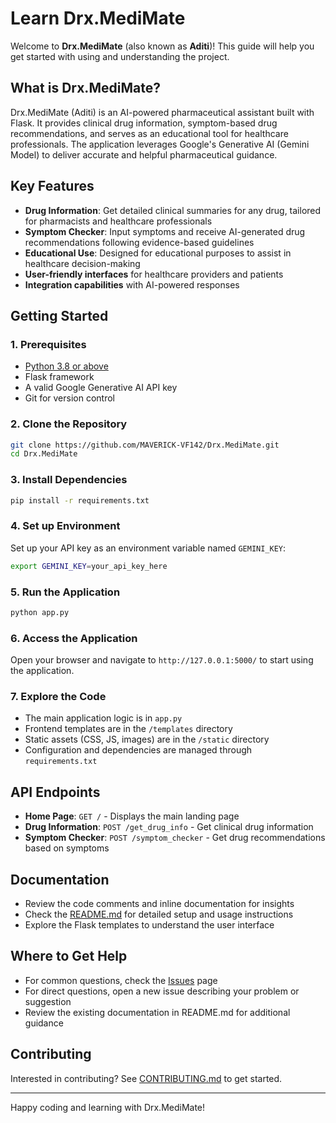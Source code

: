 # Learn Drx.MediMate

Welcome to **Drx.MediMate** (also known as **Aditi**)! This guide will help you get started with using and understanding the project.

## What is Drx.MediMate?

Drx.MediMate (Aditi) is an AI-powered pharmaceutical assistant built with Flask. It provides clinical drug information, symptom-based drug recommendations, and serves as an educational tool for healthcare professionals. The application leverages Google's Generative AI (Gemini Model) to deliver accurate and helpful pharmaceutical guidance.

## Key Features

- **Drug Information**: Get detailed clinical summaries for any drug, tailored for pharmacists and healthcare professionals
- **Symptom Checker**: Input symptoms and receive AI-generated drug recommendations following evidence-based guidelines
- **Educational Use**: Designed for educational purposes to assist in healthcare decision-making
- **User-friendly interfaces** for healthcare providers and patients
- **Integration capabilities** with AI-powered responses

## Getting Started

### 1. Prerequisites

- [Python 3.8 or above](https://www.python.org/downloads/)
- Flask framework
- A valid Google Generative AI API key
- Git for version control

### 2. Clone the Repository

```bash
git clone https://github.com/MAVERICK-VF142/Drx.MediMate.git
cd Drx.MediMate
```

### 3. Install Dependencies

```bash
pip install -r requirements.txt
```

### 4. Set up Environment

Set up your API key as an environment variable named `GEMINI_KEY`:

```bash
export GEMINI_KEY=your_api_key_here
```

### 5. Run the Application

```bash
python app.py
```

### 6. Access the Application

Open your browser and navigate to `http://127.0.0.1:5000/` to start using the application.

### 7. Explore the Code

- The main application logic is in `app.py`
- Frontend templates are in the `/templates` directory
- Static assets (CSS, JS, images) are in the `/static` directory
- Configuration and dependencies are managed through `requirements.txt`

## API Endpoints

- **Home Page**: `GET /` - Displays the main landing page
- **Drug Information**: `POST /get_drug_info` - Get clinical drug information
- **Symptom Checker**: `POST /symptom_checker` - Get drug recommendations based on symptoms

## Documentation

- Review the code comments and inline documentation for insights
- Check the [README.md](./README.md) for detailed setup and usage instructions
- Explore the Flask templates to understand the user interface

## Where to Get Help

- For common questions, check the [Issues](https://github.com/MAVERICK-VF142/Drx.MediMate/issues) page
- For direct questions, open a new issue describing your problem or suggestion
- Review the existing documentation in README.md for additional guidance

## Contributing

Interested in contributing? See [CONTRIBUTING.md](./CONTRIBUTING.md) to get started.

---

Happy coding and learning with Drx.MediMate!